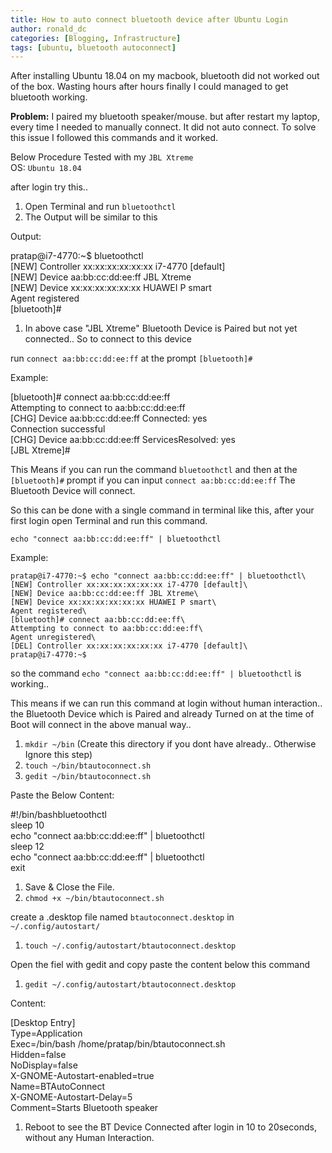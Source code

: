 ```yaml
---
title: How to auto connect bluetooth device after Ubuntu Login
author: ronald_dc
categories: [Blogging, Infrastructure]
tags: [ubuntu, bluetooth autoconnect]
---
```



After installing Ubuntu 18.04 on my macbook, bluetooth did not worked out of the box. Wasting hours after hours finally I could managed to get bluetooth working.

**Problem:** I paired my bluetooth speaker/mouse. but after restart my laptop, every time I needed to manually connect. It did not auto connect. To solve this issue I followed this commands and it worked.

Below Procedure Tested with my `JBL Xtreme`\
OS: `Ubuntu 18.04`

after login try this..

1.  Open Terminal and run `bluetoothctl`
2.  The Output will be similar to this

Output:

pratap@i7-4770:~$ bluetoothctl\
[NEW] Controller xx:xx:xx:xx:xx:xx i7-4770 [default]\
[NEW] Device aa:bb:cc:dd:ee:ff JBL Xtreme\
[NEW] Device xx:xx:xx:xx:xx:xx HUAWEI P smart\
Agent registered\
[bluetooth]#

1.  In above case "JBL Xtreme" Bluetooth Device is Paired but not yet connected.. So to connect to this device

run `connect aa:bb:cc:dd:ee:ff` at the prompt `[bluetooth]#`

Example:

[bluetooth]# connect aa:bb:cc:dd:ee:ff\
Attempting to connect to aa:bb:cc:dd:ee:ff\
[CHG] Device aa:bb:cc:dd:ee:ff Connected: yes\
Connection successful\
[CHG] Device aa:bb:cc:dd:ee:ff ServicesResolved: yes\
[JBL Xtreme]#

This Means if you can run the command `bluetoothctl` and then at the `[bluetooth]#` prompt if you can input `connect aa:bb:cc:dd:ee:ff` The Bluetooth Device will connect.

So this can be done with a single command in terminal like this, after your first login open Terminal and run this command.

`echo "connect aa:bb:cc:dd:ee:ff" | bluetoothctl`

Example:

```
pratap@i7-4770:~$ echo "connect aa:bb:cc:dd:ee:ff" | bluetoothctl\
[NEW] Controller xx:xx:xx:xx:xx:xx i7-4770 [default]\
[NEW] Device aa:bb:cc:dd:ee:ff JBL Xtreme\
[NEW] Device xx:xx:xx:xx:xx:xx HUAWEI P smart\
Agent registered\
[bluetooth]# connect aa:bb:cc:dd:ee:ff\
Attempting to connect to aa:bb:cc:dd:ee:ff\
Agent unregistered\
[DEL] Controller xx:xx:xx:xx:xx:xx i7-4770 [default]\
pratap@i7-4770:~$
```

so the command `echo "connect aa:bb:cc:dd:ee:ff" | bluetoothctl` is working..

This means if we can run this command at login without human interaction.. the Bluetooth Device which is Paired and already Turned on at the time of Boot will connect in the above manual way..

1.  `mkdir ~/bin` (Create this directory if you dont have already.. Otherwise Ignore this step)
2.  `touch ~/bin/btautoconnect.sh`
3.  `gedit ~/bin/btautoconnect.sh`

Paste the Below Content:

#!/bin/bashbluetoothctl\
sleep 10\
echo "connect aa:bb:cc:dd:ee:ff" | bluetoothctl\
sleep 12\
echo "connect aa:bb:cc:dd:ee:ff" | bluetoothctl\
exit

1.  Save & Close the File.
2.  `chmod +x ~/bin/btautoconnect.sh`

create a .desktop file named `btautoconnect.desktop` in `~/.config/autostart/`

1.  `touch ~/.config/autostart/btautoconnect.desktop`

Open the fiel with gedit and copy paste the content below this command

1.  `gedit ~/.config/autostart/btautoconnect.desktop`

Content:

[Desktop Entry]\
Type=Application\
Exec=/bin/bash /home/pratap/bin/btautoconnect.sh\
Hidden=false\
NoDisplay=false\
X-GNOME-Autostart-enabled=true\
Name=BTAutoConnect\
X-GNOME-Autostart-Delay=5\
Comment=Starts Bluetooth speaker

1.  Reboot to see the BT Device Connected after login in 10 to 20seconds, without any Human Interaction.

